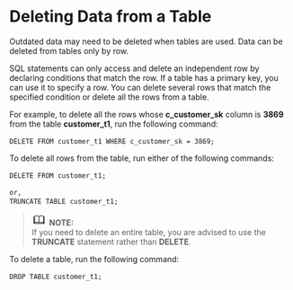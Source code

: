 # Deleting Data from a Table<a name="EN-US_TOPIC_0242370189"></a>

Outdated data may need to be deleted when tables are used. Data can be deleted from tables only by row.

SQL statements can only access and delete an independent row by declaring conditions that match the row. If a table has a primary key, you can use it to specify a row. You can delete several rows that match the specified condition or delete all the rows from a table.

For example, to delete all the rows whose  **c\_customer\_sk**  column is  **3869**  from the table  **customer\_t1**, run the following command:

```
DELETE FROM customer_t1 WHERE c_customer_sk = 3869;
```

To delete all rows from the table, run either of the following commands:

```
DELETE FROM customer_t1;
```

```
or,
TRUNCATE TABLE customer_t1;
```

>![](public_sys-resources/icon-note.gif) **NOTE:**   
>If you need to delete an entire table, you are advised to use the  **TRUNCATE**  statement rather than  **DELETE**.  

To delete a table, run the following command:

```
DROP TABLE customer_t1;
```

